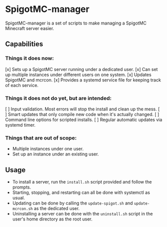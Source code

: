# SpigotMC-manager
SpigotMC-manager is a set of scripts to make managing a SpigotMC Minecraft server easier.

## Capabilities

### Things it does now:
[x] Sets up a SpigotMC server running under a dedicated user.
[x] Can set up multiple instances under different users on one system.
[x] Updates SpigotMC and mcrcon.
[x] Provides a systemd service file for keeping track of each service.

### Things it does not do yet, but are intended:
[ ] Input validation. Most errors will stop the install and clean up the mess.
[ ] Smart updates that only compile new code when it's actually changed.
[ ] Command line options for scripted installs.
[ ] Regular automatic updates via systemd timer.

### Things that are out of scope:
* Multiple instances under one user.
* Set up an instance under an existing user.

## Usage
* To install a server, run the `install.sh` script provided and follow the prompts.
* Starting, stopping, and restarting can all be done with systemctl as usual.
* Updating can be done by calling the `update-spigot.sh` and `update-mcrcon.sh` as the dedicated user.
* Uninstalling a server can be done with the `uninstall.sh` script in the user's home directory as
    the root user.
